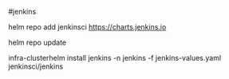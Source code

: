 #jenkins

helm repo add jenkinsci https://charts.jenkins.io

helm repo update

infra-clusterhelm install jenkins -n jenkins -f jenkins-values.yaml jenkinsci/jenkins
